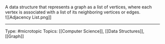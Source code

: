 A data structure that represents a graph as a list of vertices, where each vertex is associated with a list of its neighboring vertices or edges.  
  ![[Adjacency List.png]]

___
Type: #microtopic 
Topics: [[Computer Science]], [[Data Structures]], [[Graph]]

